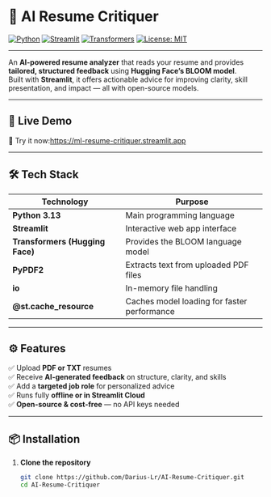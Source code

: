 # 📃 AI Resume Critiquer

[![Python](https://img.shields.io/badge/Python-3.11-blue?logo=python&logoColor=white)](https://www.python.org/)
[![Streamlit](https://img.shields.io/badge/Streamlit-1.40.0-ff4b4b?logo=streamlit&logoColor=white)](https://streamlit.io/)
[![Transformers](https://img.shields.io/badge/HuggingFace-Transformers-yellow?logo=huggingface&logoColor=white)](https://huggingface.co/transformers/)
[![License: MIT](https://img.shields.io/badge/License-MIT-green.svg)](LICENSE)

---

An **AI-powered resume analyzer** that reads your resume and provides **tailored, structured feedback** using **Hugging Face’s BLOOM model**.  
Built with **Streamlit**, it offers actionable advice for improving clarity, skill presentation, and impact — all with open-source models.

---

## 🔗 Live Demo

🚀 Try it now:https://ml-resume-critiquer.streamlit.app 


---



## 🛠️ Tech Stack

| Technology | Purpose |
|-------------|----------|
| **Python 3.13** | Main programming language |
| **Streamlit** | Interactive web app interface |
| **Transformers (Hugging Face)** | Provides the BLOOM language model |
| **PyPDF2** | Extracts text from uploaded PDF files |
| **io** | In-memory file handling |
| **@st.cache_resource** | Caches model loading for faster performance |

---

## ⚙️ Features

✅ Upload **PDF or TXT** resumes  
✅ Receive **AI-generated feedback** on structure, clarity, and skills  
✅ Add a **targeted job role** for personalized advice  
✅ Runs fully **offline or in Streamlit Cloud**  
✅ **Open-source & cost-free** — no API keys needed  

---

## 📦 Installation

1. **Clone the repository**
   ```bash
   git clone https://github.com/Darius-Lr/AI-Resume-Critiquer.git
   cd AI-Resume-Critiquer
